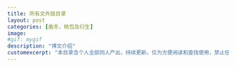 ```yaml
---
title: 所有文外链目录
layout: post
categories: [盾冬，桃包及衍生]
image:
#gif: mygif
description: "博文介绍"
customexcerpt: "本目录含个人全部同人产出，持续更新。仅为方便阅读和查找使用，禁止任何形式的转载。亦可点击本站上方的分类快速查看。CP含：盾冬、桃包及其衍生，非喜勿入。目录分三部分：完结文、连载文和中短篇。"个别章节含有限制内容，请注意警告""
---
```

